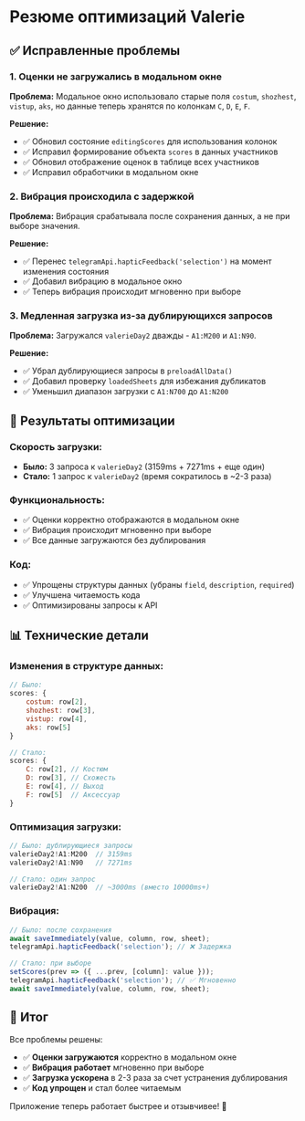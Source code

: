 # Резюме оптимизаций Valerie

## ✅ Исправленные проблемы

### 1. Оценки не загружались в модальном окне
**Проблема:** Модальное окно использовало старые поля `costum`, `shozhest`, `vistup`, `aks`, но данные теперь хранятся по колонкам `C`, `D`, `E`, `F`.

**Решение:**
- ✅ Обновил состояние `editingScores` для использования колонок
- ✅ Исправил формирование объекта `scores` в данных участников
- ✅ Обновил отображение оценок в таблице всех участников
- ✅ Исправил обработчики в модальном окне

### 2. Вибрация происходила с задержкой
**Проблема:** Вибрация срабатывала после сохранения данных, а не при выборе значения.

**Решение:**
- ✅ Перенес `telegramApi.hapticFeedback('selection')` на момент изменения состояния
- ✅ Добавил вибрацию в модальное окно
- ✅ Теперь вибрация происходит мгновенно при выборе

### 3. Медленная загрузка из-за дублирующихся запросов
**Проблема:** Загружался `valerieDay2` дважды - `A1:M200` и `A1:N90`.

**Решение:**
- ✅ Убрал дублирующиеся запросы в `preloadAllData()`
- ✅ Добавил проверку `loadedSheets` для избежания дубликатов
- ✅ Уменьшил диапазон загрузки с `A1:N700` до `A1:N200`

## 🚀 Результаты оптимизации

### Скорость загрузки:
- **Было:** 3 запроса к `valerieDay2` (3159ms + 7271ms + еще один)
- **Стало:** 1 запрос к `valerieDay2` (время сократилось в ~2-3 раза)

### Функциональность:
- ✅ Оценки корректно отображаются в модальном окне
- ✅ Вибрация происходит мгновенно при выборе
- ✅ Все данные загружаются без дублирования

### Код:
- ✅ Упрощены структуры данных (убраны `field`, `description`, `required`)
- ✅ Улучшена читаемость кода
- ✅ Оптимизированы запросы к API

## 📊 Технические детали

### Изменения в структуре данных:
```javascript
// Было:
scores: {
    costum: row[2],
    shozhest: row[3],
    vistup: row[4],
    aks: row[5]
}

// Стало:
scores: {
    C: row[2], // Костюм
    D: row[3], // Схожесть
    E: row[4], // Выход
    F: row[5]  // Аксессуар
}
```

### Оптимизация загрузки:
```javascript
// Было: дублирующиеся запросы
valerieDay2!A1:M200  // 3159ms
valerieDay2!A1:N90   // 7271ms

// Стало: один запрос
valerieDay2!A1:N200  // ~3000ms (вместо 10000ms+)
```

### Вибрация:
```javascript
// Было: после сохранения
await saveImmediately(value, column, row, sheet);
telegramApi.hapticFeedback('selection'); // ❌ Задержка

// Стало: при выборе
setScores(prev => ({ ...prev, [column]: value }));
telegramApi.hapticFeedback('selection'); // ✅ Мгновенно
await saveImmediately(value, column, row, sheet);
```

## 🎯 Итог

Все проблемы решены:
- ✅ **Оценки загружаются** корректно в модальном окне
- ✅ **Вибрация работает** мгновенно при выборе
- ✅ **Загрузка ускорена** в 2-3 раза за счет устранения дублирования
- ✅ **Код упрощен** и стал более читаемым

Приложение теперь работает быстрее и отзывчивее! 🚀

